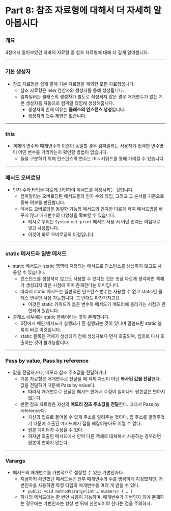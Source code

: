 # Part  8: 참조 자료형에 대해서 더 자세히 알아봅시다

### 개요

4장에서 알아보았던 자바의 자료형 중 참조 자료형에 대해 더 깊게 알아봅니다.

---

### 기본 생성자

- 참조 자료형은 쉽게 말해 기본 자료형을 제외한 모든 자료형입니다.
    - 참조 자료형은 new 연산자와 생성자를 통해 생성됩니다.
    - 컴파일러는 클래스의 생성자가 별도로 작성되지 않은 경우 매개변수가 없는 기본 생성자를 자동으로 컴파일 타임에 생성해줍니다.
        - 생성자의 존재 이유는 **클래스의 인스턴스 생성**입니다.
        - 생성자의 갯수 제한은 없습니다.

---

### this

- 객체의 변수와 매개변수의 이름이 동일할 경우 컴파일러는 사용자가 입력한 변수명이 어떤 변수를 가리키는지 확인할 방법이 없습니다.
    - 둘을 구분하기 위해 인스턴스의 변수는 this 키워드를 통해 가리킬 수 있습니다.

---

### 메서드 오버로딩

- 인자 수와 타입을 다르게 선언하여 메서드를 확장시키는 것입니다.
    - 컴파일러는 오버로딩된 메서드들의 인자 수와 타입, 그리고 그 순서를 기준으로 중복 여부를 판단합니다.
    - 메서드 오버로딩은 동일한 기능의 메서드의 인자만 다르게 하여 메서드명을 바꾸지 않고 매개변수의 다양성을 확보할 수 있습니다.
        - 예시로 우리는 `System.out.print` 메서드 사용 시 어떤 인자든 마음대로 넣고 사용합니다.
        - 이것이 바로 오버로딩의 이점입니다.

---

### static 메서드와 일반 메서드

- static 메서드는 static 영역에 저장되는 메서드로 인스턴스를 생성하지 않고도 사용할 수 있습니다.
    - 인스턴스를 생성하지 않고도 사용할 수 있다는 것은 조금 다르게 생각하면 객체가 생성되지 않은 시점에 이미 존재한다는 의미입니다.
    - 따라서 static 메서드는 일반적인 인스턴스 변수는 사용할 수 없고 static인 클래스 변수만 사용 가능합니다. 그 반대도 마찬가지고요.
        - 이것은 static 키워드가 붙은 변수와 메서드가 메모리에 올라가는 시점과 관련되어 있습니다.
- 클래스 내부에는 static 블록이라는 것이 존재합니다.
    - 2장에서 메인 메서드가 실행되기 전 실행되는 것이 있다며 말씀드린 static 블록이 바로 이것입니다.
    - static 블록은 객체가 생성되기 전에 생성자보다 먼저 호출되며, 임의로 다시 호출하는 것이 불가능합니다.

---

### Pass by value, Pass by reference

- 값을 전달하거나, 메모리 참조 주소값을 전달하거나
    - 기본 자료형은 매개변수로 전달될 때 객체 자신이 아닌 **복사된 값을 전달**한다. 값을 전달하기 때문에 Pass by value다.
        - 따라서 매개변수로 전달된 메서드 안에서 수정이 일어나도 원본값은 변하지 않는다.
    - 반면 참조 자료형은 자신의 **메모리 참조 주소값을 전달**한다. 그래서 Pass by reference다.
        - 자신의 집으로 들어올 수 있게 주소를 알려주는 것이다. 집 주소를 알려주었기 때문에 호출된 메서드에서 집을 헤집어놓아도 어쩔 수 없다.
        - 원본 데이터가 수정될 수 있다.
        - 하지만 호출된 메서드에서 만약 다른 객체로 대체해서 사용하는 경우라면 원본이 변하지 않는다.

---

### Varargs

- 메서드의 매개변수를 가변적으로 설정할 수 있는 가변인자다.
    - 지금까지 확인했던 메서드들은 전부 매개변수의 수를 명확하게 지정했지만, 가변인자를 사용하면 특정 타입의 매개변수를 여러 개 받을 수 있다.
        - `public void methodVarargs(int … numbers) { … }`
    - 하나의 메서드에는 한 번만 사용이 가능하며, 매개변수가 가변인자 외에 존재하는 경우에는 가변인자는 항상 맨 뒤에 선언되어야 한다는 점을 주의하자.